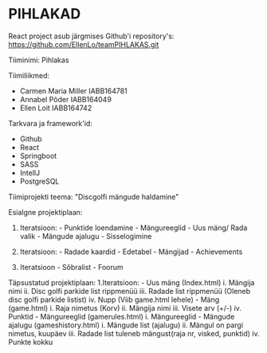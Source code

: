 # PIHLAKAD
React project asub järgmises Github'i repository's:
https://github.com/EllenLo/teamPIHLAKAS.git

Tiiminimi: Pihlakas

Tiimiliikmed:
- Carmen Maria Miller IABB164781
- Annabel Põder IABB164049
- Ellen Loit IABB164742

Tarkvara ja framework'id:
- Github
- React
- Springboot
- SASS
- IntellJ
- PostgreSQL

Tiimiprojekti teema: "Discgolfi mängude haldamine"

Esialgne projektiplaan:
  1. Iteratsioon:
    - Punktide loendamine
    - Mängureeglid
    - Uus mäng/ Rada valik
    - Mängude ajalugu
    - Sisselogimine
   
  2. Iteratsioon:
    - Radade kaardid
    - Edetabel
    - Mängijad
    - Achievements
    
  3. Iteratsioon
    - Sõbralist
    - Foorum
    
  Täpsustatud projektiplaan:
    1.Iteratsioon:
      - Uus mäng (Index.html)
           i. 	Mängija nimi
           ii.	Disc golfi parkide list rippmenüü 
           iii.	Radade list rippmenüü (Oleneb disc golfi parkide listist)
           iv.	Nupp (Viib game.html lehele)
      - Mäng (game.html)
            i.	Raja nimetus (Korv)
            ii.	Mängija nimi
            iii.	Visete arv (+/-)
            iv.	Punktid
      -	Mängureeglid (gamerules.html)
            i.	Mängureeglid
      -	Mängude ajalugu (gameshistory.html)
            i.	Mängude list (ajalugu)
            ii.	Mängul on pargi nimetus, kuupäev
            iii.	Radade list tuleneb mängust(raja nr, visked, punktid)
            iv.	Punkte kokku






